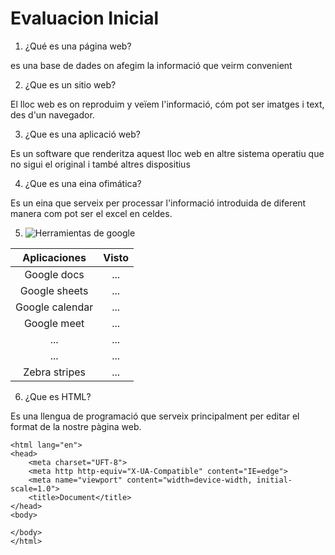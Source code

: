 # Evaluacion Inicial
1. ¿Qué es una página web?

es una base de dades on afegim la informació que veirm convenient

2. ¿Que es un sitio web?

El lloc web es on reproduim y veïem l'informació, cóm pot ser imatges i text, des d'un navegador.

3. ¿Que es una aplicació web?

Es un software que renderitza aquest lloc web en altre sistema operatiu que no sigui el original i també altres dispositius

4. ¿Que es una eina ofimática?

Es un eina que serveix per processar l'informació introduida de diferent manera com pot ser el excel en celdes.

5. ![Herramientas de google](https://www.google.com/intl/es-419/chrome/browser-tools/)



|Aplicaciones| Visto|
|:--------------:|:--------------:|
|Google docs|...|
|Google sheets|...|
|Google calendar|...|
|Google meet|...|
|...|...|
|...|...|
|Zebra stripes |...|

6. ¿Que es HTML? 

Es una llengua de programació que serveix principalment per editar el format de la nostre pàgina web.


```<!DOCTYPE html>
<html lang="en">
<head>
    <meta charset="UFT-8">
    <meta http http-equiv="X-UA-Compatible" content="IE=edge">
    <meta name="viewport" content="width=device-width, initial-scale=1.0">
    <title>Document</title>
</head>
<body>

</body>
</html>
```









